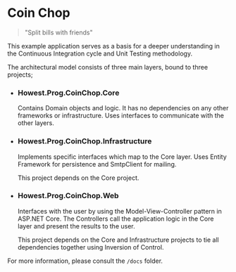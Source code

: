 # Coin Chop

> "Split bills with friends"

This example application serves as a basis for a deeper understanding in the Continuous Integration cycle and Unit Testing methodology.

The architectural model consists of three main layers, bound to three projects;


- ### Howest.Prog.CoinChop.**Core**

    Contains Domain objects and logic. It has no dependencies on any other frameworks or infrastructure. Uses interfaces to communicate with the other layers.

- ### Howest.Prog.CoinChop.**Infrastructure**

    Implements specific interfaces which map to the Core layer. Uses Entity Framework for persistence and SmtpClient for mailing.

    This project depends on the Core project.

- ### Howest.Prog.CoinChop.**Web**

    Interfaces with the user by using the Model-View-Controller pattern in ASP.NET Core. The Controllers call the application logic in the Core layer and present the results to the user.

    This project depends on the Core and Infrastructure projects to tie all dependencies together using Inversion of Control.


For more information, please consult the `/docs` folder.